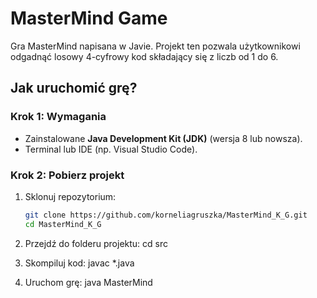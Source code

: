 # MasterMind Game

Gra MasterMind napisana w Javie. Projekt ten pozwala użytkownikowi odgadnąć losowy 4-cyfrowy kod składający się z liczb od 1 do 6.

## Jak uruchomić grę?

### Krok 1: Wymagania
- Zainstalowane **Java Development Kit (JDK)** (wersja 8 lub nowsza).
- Terminal lub IDE (np. Visual Studio Code).

### Krok 2: Pobierz projekt
1. Sklonuj repozytorium:
   ```bash
   git clone https://github.com/korneliagruszka/MasterMind_K_G.git
   cd MasterMind_K_G

2. Przejdź do folderu projektu:
   cd src

3. Skompiluj kod:
   javac *.java

4. Uruchom grę:
   java MasterMind